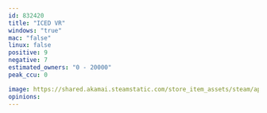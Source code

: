 ```yaml
---
id: 832420
title: "ICED VR"
windows: "true"
mac: "false"
linux: false
positive: 9
negative: 7
estimated_owners: "0 - 20000"
peak_ccu: 0

image: https://shared.akamai.steamstatic.com/store_item_assets/steam/apps/832420/header.jpg?t=1620893974
opinions:
---
```


